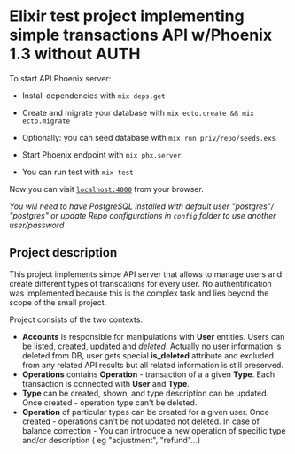 # Elixir test project implementing simple transactions API w/Phoenix 1.3 without AUTH

To start API Phoenix server:

  * Install dependencies with `mix deps.get`
  * Create and migrate your database with `mix ecto.create && mix ecto.migrate`
  * Optionally: you can seed database with `mix run priv/repo/seeds.exs`
  * Start Phoenix endpoint with `mix phx.server`

  * You can run test with `mix test`

Now you can visit [`localhost:4000`](http://localhost:4000) from your browser.

_You will need to have PostgreSQL installed with default user "postgres"/ "postgres" or update Repo configurations in `config` folder to use another user/password_

## Project description

This project implements simpe API server that allows to manage users and create different types of transcations for every user. No authentification was implemented because this is the complex task and lies beyond the scope of the small project.

Project consists of the two contexts:

  * **Accounts** is responsible for manipulations with **User** entities. Users can be listed, created, updated and _deleted_. Actually no user information is deleted from DB, user gets special **is_deleted** attribute and excluded from any related API results 
but all related information is still preserved.
  * **Operations** contains **Operation** -
 transaction of a a given **Type**. Each transaction is connected with **User** and **Type**.
  * **Type** can be created, shown, and type description can be updated. Once created - operation type can't be deleted.
  * **Operation** of particular types can be created for a given user. Once created - operations can't be not updated not deleted. In case of balance correction - You can introduce a new operation of specific type and/or description (
eg "adjustment", "refund"...)
